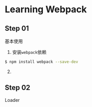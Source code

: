 # Learning Webpack

## Step 01

基本使用

1. 安装`webpack`依赖

  ```bash
  $ npm install webpack --save-dev
  ```

2.

## Step 02

Loader

